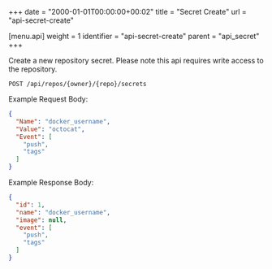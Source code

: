+++
date = "2000-01-01T00:00:00+00:02"
title = "Secret Create"
url = "api-secret-create"

[menu.api]
  weight = 1
  identifier = "api-secret-create"
  parent = "api_secret"
+++

Create a new repository secret.
Please note this api requires write access to the repository.

```text
POST /api/repos/{owner}/{repo}/secrets
```

Example Request Body:

```json
{
  "Name": "docker_username",
  "Value": "octocat",
  "Event": [
    "push",
    "tags"
  ]
}
```

Example Response Body:

```json
{
  "id": 1,
  "name": "docker_username",
  "image": null,
  "event": [
    "push",
    "tags"
  ]
}
```
